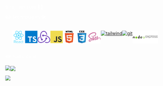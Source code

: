 

<p style="color: white;"># Hi, I am Yura 👋🏻</p>

<p style="color: white;">## Technologies 🛠</p>

<p style="display: flex; justify-content: center; padding: 15px">
            <a href="https://reactjs.org/" target="_blank" rel="noreferrer">
                <img
                    style="background-color: transparent"
                    src="https://raw.githubusercontent.com/devicons/devicon/master/icons/react/react-original-wordmark.svg"
                    alt="react"
                    width="40"
                    height="40"
                />
            </a>
            <a href="https://www.typescriptlang.org/" target="_blank" rel="noreferrer">
                <img
                    style="background-color: transparent"
                    src="https://raw.githubusercontent.com/devicons/devicon/master/icons/typescript/typescript-original.svg"
                    alt="typescript"
                    width="40"
                    height="40"
                />
            </a>
            <a href="https://redux.js.org" target="_blank" rel="noreferrer">
                <img
                    style="background-color: transparent"
                    src="https://raw.githubusercontent.com/devicons/devicon/master/icons/redux/redux-original.svg"
                    alt="redux"
                    width="40"
                    height="40"
                />
            </a>
            <a href="https://developer.mozilla.org/en-US/docs/Web/JavaScript" target="_blank" rel="noreferrer">
                <img
                    style="background-color: transparent"
                    src="https://raw.githubusercontent.com/devicons/devicon/master/icons/javascript/javascript-original.svg"
                    alt="javascript"
                    width="40"
                    height="40"
                />
            </a>
            <a href="https://www.w3.org/html/" target="_blank" rel="noreferrer">
                <img
                    style="background-color: transparent"
                    src="https://raw.githubusercontent.com/devicons/devicon/master/icons/html5/html5-original-wordmark.svg"
                    alt="html5"
                    width="40"
                    height="40"
                />
            </a>
            <a href="https://www.w3schools.com/css/" target="_blank" rel="noreferrer">
                <img
                    style="background-color: transparent"
                    src="https://raw.githubusercontent.com/devicons/devicon/master/icons/css3/css3-original-wordmark.svg"
                    alt="css3"
                    width="40"
                    height="40"
                />
            </a>
            <a href="https://sass-lang.com" target="_blank" rel="noreferrer">
                <img
                    style="background-color: transparent"
                    src="https://raw.githubusercontent.com/devicons/devicon/master/icons/sass/sass-original.svg"
                    alt="sass"
                    width="40"
                    height="40"
                />
            </a>
            <a href="https://tailwindcss.com/" target="_blank" rel="noreferrer">
                <img
                    style="background-color: transparent"
                    src="https://www.vectorlogo.zone/logos/tailwindcss/tailwindcss-icon.svg"
                    alt="tailwind"
                    width="40"
                    height="40"
                />
            </a>
            <a href="https://git-scm.com/" target="_blank" rel="noreferrer">
                <img
                    style="background-color: transparent"
                    src="https://www.vectorlogo.zone/logos/git-scm/git-scm-icon.svg"
                    alt="git"
                    width="40"
                    height="40"
                />
            </a>
            <a href="https://nodejs.org" target="_blank" rel="noreferrer">
                <img
                    style="background-color: transparent"
                    src="https://raw.githubusercontent.com/devicons/devicon/master/icons/nodejs/nodejs-original-wordmark.svg"
                    alt="nodejs"
                    width="40"
                    height="40"
                />
            </a>
            <a href="https://expressjs.com" target="_blank" rel="noreferrer">
                <img
                    style="background-color: transparent"
                    src="https://raw.githubusercontent.com/devicons/devicon/master/icons/express/express-original-wordmark.svg"
                    alt="express"
                    width="40"
                    height="40"
                />
            </a>
        </p>

<p style="color: white;">## Statistics 📊</p>

<a href="https://github.com/anuraghazra/github-readme-stats">
  <img align="left" src="https://github-readme-stats.vercel.app/api?username=kifoxive&count_private=true&show_icons=true&theme=radical" />
</a>

<a href="https://github.com/anuraghazra/convoychat">
  <img align="center" src="https://github-readme-stats.vercel.app/api/top-langs/?username=kifoxive" />
</a>

![](https://komarev.com/ghpvc/?username=Kifoxive&color=lightgrey&style=for-the-badge)

<!---
Kifoxive/Kifoxive is a ✨ special ✨ repository because its `README.md` (this file) appears on your GitHub profile.
You can click the Preview link to take a look at your changes.
--->
